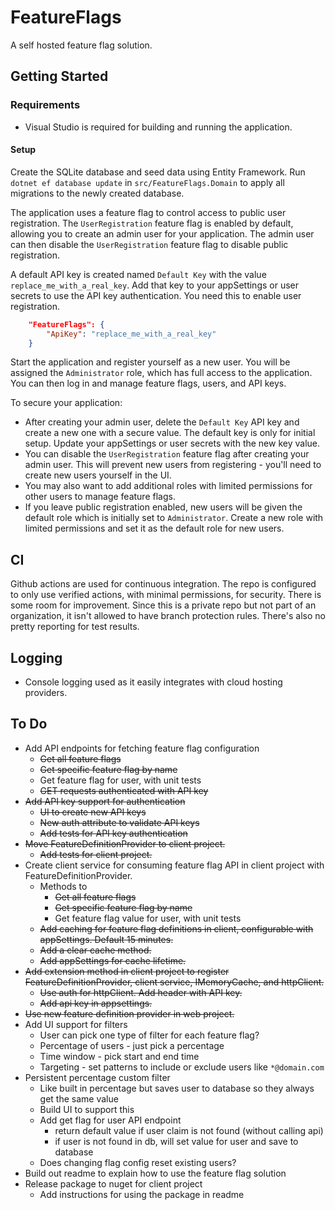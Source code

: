 # FeatureFlags

A self hosted feature flag solution.

## Getting Started

### Requirements

- Visual Studio is required for building and running the application.

#### Setup

Create the SQLite database and seed data using Entity Framework.  Run `dotnet ef database update` in `src/FeatureFlags.Domain` to apply all migrations to the newly created database.

The application uses a feature flag to control access to public user registration.  The `UserRegistration` feature flag is enabled by default, allowing you to create an admin user for your application.  The admin user can then disable the `UserRegistration` feature flag to disable public registration.

A default API key is created named `Default Key` with the value `replace_me_with_a_real_key`.  Add that key to your appSettings or user secrets to use the API key authentication.  You need this to enable user registration.
```json
    "FeatureFlags": {
        "ApiKey": "replace_me_with_a_real_key"
    }
```

Start the application and register yourself as a new user.  You will be assigned the `Administrator` role, which has full access to the application.  You can then log in and manage feature flags, users, and API keys.

To secure your application:
- After creating your admin user, delete the `Default Key` API key and create a new one with a secure value.  The default key is only for initial setup.  Update your appSettings or user secrets with the new key value.
- You can disable the `UserRegistration` feature flag after creating your admin user.  This will prevent new users from registering - you'll need to create new users yourself in the UI.
- You may also want to add additional roles with limited permissions for other users to manage feature flags.
- If you leave public registration enabled, new users will be given the default role which is initially set to `Administrator`. Create a new role with limited permissions and set it as the default role for new users.

## CI

Github actions are used for continuous integration.  The repo is configured to only use verified actions, with minimal permissions, for security.  There is some room for improvement.  Since this is a private repo but not part of an organization, it isn't allowed to have branch protection rules.  There's also no pretty reporting for test results.

## Logging

- Console logging used as it easily integrates with cloud hosting providers.

## To Do

- Add API endpoints for fetching feature flag configuration
    - ~~Get all feature flags~~
    - ~~Get specific feature flag by name~~
    - Get feature flag for user, with unit tests
    - ~~GET requests authenticated with API key~~
- ~~Add API key support for authentication~~
    - ~~UI to create new API keys~~
    - ~~New auth attribute to validate API keys~~
    - ~~Add tests for API key authentication~~
- ~~Move FeatureDefinitionProvider to client project.~~
    - ~~Add tests for client project.~~
- Create client service for consuming feature flag API in client project with FeatureDefinitionProvider.
    - Methods to
        - ~~Get all feature flags~~
        - ~~Get specific feature flag by name~~
        - Get feature flag value for user, with unit tests
    - ~~Add caching for feature flag definitions in client, configurable with appSettings. Default 15 minutes.~~
    - ~~Add a clear cache method.~~
    - ~~Add appSettings for cache lifetime.~~
- ~~Add extension method in client project to register FeatureDefinitionProvider, client service, IMemoryCache, and httpClient.~~
    - ~~Use auth for httpClient. Add header with API key.~~
    - ~~Add api key in appsettings.~~
- ~~Use new feature definition provider in web project.~~
- Add UI support for filters
    - User can pick one type of filter for each feature flag?
    - Percentage of users - just pick a percentage
    - Time window - pick start and end time
    - Targeting - set patterns to include or exclude users like `*@domain.com`
- Persistent percentage custom filter
    - Like built in percentage but saves user to database so they always get the same value
    - Build UI to support this
    - Add get flag for user API endpoint
        - return default value if user claim is not found (without calling api)
        - if user is not found in db, will set value for user and save to database
    - Does changing flag config reset existing users?
- Build out readme to explain how to use the feature flag solution
- Release package to nuget for client project
    - Add instructions for using the package in readme
